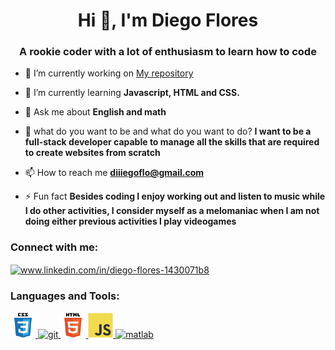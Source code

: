 <h1 align="center">Hi 👋, I'm Diego Flores</h1>
<h3 align="center">A rookie coder with a lot of enthusiasm to learn how to code</h3>

- 🔭 I’m currently working on [My repository](https://github.com/diegopro570/core-code-from-scratch-readme.git)

- 🌱 I’m currently learning **Javascript, HTML and CSS.**

- 💬 Ask me about **English and math**

- 🌲 what do you want to be and what do you want to do? **I want to be a full-stack developer capable to manage all the skills that are required to create websites from scratch**

- 📫 How to reach me **diiiegoflo@gmail.com**

- ⚡ Fun fact **Besides coding I enjoy working out and listen to music while I do other activities, I consider myself as a melomaniac when I am not doing either previous activities I play videogames**

<h3 align="left">Connect with me:</h3>
<p align="left">
<a href="https://linkedin.com/in/www.linkedin.com/in/diego-flores-1430071b8" target="blank"><img align="center" src="https://raw.githubusercontent.com/rahuldkjain/github-profile-readme-generator/master/src/images/icons/Social/linked-in-alt.svg" alt="www.linkedin.com/in/diego-flores-1430071b8" height="30" width="40" /></a>
</p>

<h3 align="left">Languages and Tools:</h3>
<p align="left"> <a href="https://www.w3schools.com/css/" target="_blank" rel="noreferrer"> <img src="https://raw.githubusercontent.com/devicons/devicon/master/icons/css3/css3-original-wordmark.svg" alt="css3" width="40" height="40"/> </a> <a href="https://git-scm.com/" target="_blank" rel="noreferrer"> <img src="https://www.vectorlogo.zone/logos/git-scm/git-scm-icon.svg" alt="git" width="40" height="40"/> </a> <a href="https://www.w3.org/html/" target="_blank" rel="noreferrer"> <img src="https://raw.githubusercontent.com/devicons/devicon/master/icons/html5/html5-original-wordmark.svg" alt="html5" width="40" height="40"/> </a> <a href="https://developer.mozilla.org/en-US/docs/Web/JavaScript" target="_blank" rel="noreferrer"> <img src="https://raw.githubusercontent.com/devicons/devicon/master/icons/javascript/javascript-original.svg" alt="javascript" width="40" height="40"/> </a> <a href="https://www.mathworks.com/" target="_blank" rel="noreferrer"> <img src="https://upload.wikimedia.org/wikipedia/commons/2/21/Matlab_Logo.png" alt="matlab" width="40" height="40"/> </a> </p>
